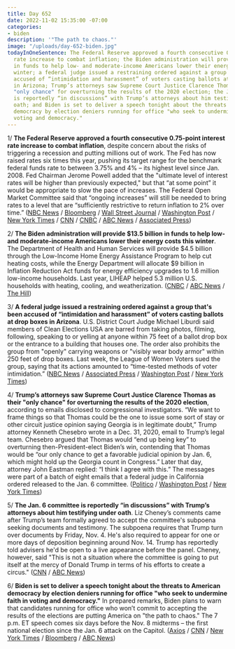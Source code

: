 ```yaml
---
title: Day 652
date: 2022-11-02 15:35:00 -07:00
categories:
- biden
description: '"The path to chaos."'
image: "/uploads/day-652-biden.jpg"
todayInOneSentence: The Federal Reserve approved a fourth consecutive 0.75-point interest
  rate increase to combat inflation; the Biden administration will provide $13.5 billion
  in funds to help low- and moderate-income Americans lower their energy costs this
  winter; a federal judge issued a restraining ordered against a group that's been
  accused of “intimidation and harassment” of voters casting ballots at drop boxes
  in Arizona; Trump’s attorneys saw Supreme Court Justice Clarence Thomas as their
  "only chance" for overturning the results of the 2020 election; the Jan. 6 committee
  is reportedly “in discussions” with Trump’s attorneys about him testifying under
  oath; and Biden is set to deliver a speech tonight about the threats to American
  democracy by election deniers running for office "who seek to undermine faith in
  voting and democracy."
---
```


1/ **The Federal Reserve approved a fourth consecutive 0.75-point interest rate increase to combat inflation**, despite concern about the risks of triggering a recession and putting millions out of work. The Fed has now raised rates six times this year, pushing its target range for the benchmark federal funds rate to between 3.75% and 4% – its highest level since Jan. 2008. Fed Chairman Jerome Powell added that the "ultimate level of interest rates will be higher than previously expected," but that “at some point” it would be appropriate to slow the pace of increases. The Federal Open Market Committee said that “ongoing increases” will still be needed to bring rates to a level that are “sufficiently restrictive to return inflation to 2% over time.” ([NBC News](https://www.nbcnews.com/business/economy/interest-rate-hike-november-2022-how-much-federal-reserve-rcna54863) / [Bloomberg](https://www.bloomberg.com/news/articles/2022-11-02/fed-hikes-again-by-75-basis-points-hints-at-entering-end-phase?srnd=premium&sref=MIBMEEoj) / [Wall Street Journal](https://www.wsj.com/articles/fed-approves-fourth-0-75-point-rate-rise-hints-at-smaller-hikes-11667412242) / [Washington Post](https://www.washingtonpost.com/business/2022/11/02/fed-rate-hike/) / [New York Times](https://www.nytimes.com/live/2022/11/02/business/fed-interest-rates-inflation) / [CNN](https://www.cnn.com/2022/11/02/economy/federal-reserve-meeting-inflation/index.html) / [CNBC](https://www.cnbc.com/2022/11/02/fed-hikes-by-another-three-quarters-of-a-point-taking-rates-to-the-highest-level-since-january-2008.html) / [ABC News](https://abcnews.go.com/Business/fed-expected-impose-major-rate-hike-intensifying-inflation/story?id=92475766) / [Associated Press](https://apnews.com/article/inflation-business-jerome-powell-government-and-politics-875599570f2b3bfc132963010a404f09))


2/ **The Biden administration will provide $13.5 billion in funds to help low- and moderate-income Americans lower their energy costs this winter**. The Department of Health and Human Services will provide $4.5 billion through the Low-Income Home Energy Assistance Program to help cut heating costs, while the Energy Department will allocate $9 billion in Inflation Reduction Act funds for energy efficiency upgrades to 1.6 million low-income households. Last year, LIHEAP helped 5.3 million U.S. households with heating, cooling, and weatherization. ([CNBC](https://www.cnbc.com/2022/11/02/biden-administration-to-provide-over-13-billion-in-aid-to-help-american-families-lower-energy-bills.html) / [ABC News](https://abcnews.go.com/Politics/harris-announce-13-billion-assistance-cut-energy-costs/story?id=92526007) / [The Hill](https://thehill.com/policy/energy-environment/3715582-biden-administration-providing-13b-to-help-lower-americans-energy-bills/))

3/ **A federal judge issued a restraining ordered against a group that's been accused of “intimidation and harassment” of voters casting ballots at drop boxes in Arizona**. U.S. District Court Judge Michael Liburdi said members of Clean Elections USA are barred from taking photos, filming, following, speaking to or yelling at anyone within 75 feet of a ballot drop box or the entrance to a building that houses one. The order also prohibits the group from "openly" carrying weapons or "visibly wear body armor" within 250 feet of drop boxes. Last week, the League of Women Voters sued the group, saying that its actions amounted to “time-tested methods of voter intimidation.” ([NBC News](https://www.nbcnews.com/politics/2022-election/federal-judge-issues-restraining-order-group-monitoring-arizona-ballot-rcna55170) / [Associated Press](https://apnews.com/article/2022-midterm-elections-arizona-phoenix-5353cfd0774727e6dd03bdbf48c12211) / [Washington Post](https://www.washingtonpost.com/politics/2022/11/02/arizona-ballot-clean-elections-liburdi/) / [New York Times](https://www.nytimes.com/2022/11/01/us/politics/election-monitors-arizona-judge.html))

4/ **Trump’s attorneys saw Supreme Court Justice Clarence Thomas as their "only chance" for overturning the results of the 2020 election**, according to emails disclosed to congressional investigators. “We want to frame things so that Thomas could be the one to issue some sort of stay or other circuit justice opinion saying Georgia is in legitimate doubt,” Trump attorney Kenneth Chesebro wrote in a Dec. 31, 2020, email to Trump’s legal team. Chesebro argued that Thomas would “end up being key” to overturning then-President-elect Biden’s win, contending that Thomas would be “our only chance to get a favorable judicial opinion by Jan. 6, which might hold up the Georgia count in Congress.” Later that day, attorney John Eastman replied: “I think I agree with this.” The messages were part of a batch of eight emails that a federal judge in California ordered released to the Jan. 6 committee. ([Politico](https://www.politico.com/news/2022/11/02/trump-lawyers-saw-justice-thomas-as-only-chance-to-stop-2020-election-certification-00064592) / [Washington Post](https://www.washingtonpost.com/politics/2022/11/02/trump-clarence-thomas-emails/) / [New York Times](https://www.nytimes.com/2022/11/02/us/politics/trump-emails-voter-fraud.html?action=click&module=Well&pgtype=Homepage&section=US%20Politics))

5/ **The Jan. 6 committee is reportedly “in discussions” with Trump’s attorneys about him testifying under oath**. Liz Cheney’s comments came after Trump’s team formally agreed to accept the committee's subpoena seeking documents and testimony. The subpoena requires that Trump turn over documents by Friday, Nov. 4. He's also required to appear for one or more days of deposition beginning around Nov. 14. Trump has reportedly told advisers he'd be open to a live appearance before the panel. Cheney, however, said "This is not a situation where the committee is going to put itself at the mercy of Donald Trump in terms of his efforts to create a circus." ([CNN](https://www.cnn.com/2022/11/01/politics/january-6-committee-trump-attorney/index.html) / [ABC News](https://abcnews.go.com/Politics/jan-committee-discussions-trumps-legal-team-testifying-cheney/story?id=92496974))

6/ **Biden is set to deliver a speech tonight about the threats to American democracy by election deniers running for office "who seek to undermine faith in voting and democracy."** In prepared remarks, Biden plans to warn that candidates running for office who won’t commit to accepting the results of the elections are putting America on "the path to chaos." The 7 p.m. ET speech comes six days before the Nov. 8 midterms – the first national election since the Jan. 6 attack on the Capitol. ([Axios](https://www.axios.com/2022/11/02/biden-capitol-hill-speech-democracy) / [CNN](https://www.cnn.com/2022/11/02/politics/biden-speech-democracy-dc/index.html) /  [New York Times](https://www.nytimes.com/2022/11/02/us/politics/biden-speech-democracy-threat.html?smid=url-share) / [Bloomberg](https://www.bloomberg.com/news/articles/2022-11-02/biden-to-warn-of-threats-to-democracy-in-wednesday-night-speech?srnd=politics-vp&sref=MIBMEEoj) / [ABC News](https://abcnews.go.com/Politics/biden-speak-protecting-democracy-midterms-enter-final-stage/story?id=92547440))
